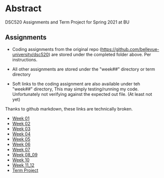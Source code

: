 # Abstract

DSC520 Assignments and Term Project for Spring 2021 at BU

## Assignments

- Coding assignments from the original repo (https://github.com/bellevue-university/dsc520)
  are stored under the completed folder above. Per instructions.

- All other assignments are stored under the "week##" directory or term directory

- Soft links to the coding assignment are also available under teh "week##" directory,
  This may simply testing/running my code. Unfortunately not verifying against the 
  expected out file. (At least not yet)

Thanks to github markdown, these links are technically broken. 

- [Week 01](week01)
- [Week 02](week02)
- [Week 03](week03)
- [Week 04](week04)
- [Week 05](week05)
- [Week 06](week06)
- [Week 07](week07)
- [Week 08_09](week08_09)
- [Week 10](week10)
- [Week 11_12](week11_12)
- [Term Project](term)
